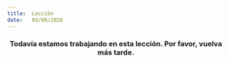 ```yaml
---
title:  Lección
date:   03/06/2020
---
```


### <center>Todavía estamos trabajando en esta lección. Por favor, vuelva más tarde.</center>